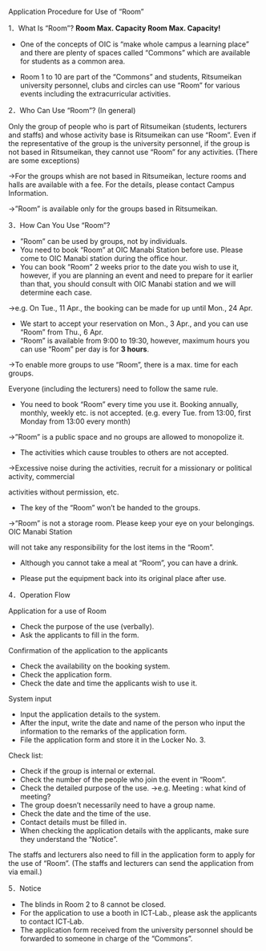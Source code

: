 ﻿Application Procedure for Use of “Room”

1．What Is “Room”? **Room Max. Capacity Room Max. Capacity!**

- One of the concepts of OIC is “make whole campus a learning place” and there are plenty of spaces called “Commons” which are available for students as a common area.

- Room 1 to 10 are part of the “Commons” and students, Ritsumeikan university personnel, clubs and circles can use “Room” for various events including the extracurricular activities.

2．Who Can Use “Room”? (In general)

Only the group of people who is part of Ritsumeikan (students, lecturers and staffs) and whose activity base is Ritsumeikan can use “Room”. Even if the representative of the group is the university personnel, if the group is not based in Ritsumeikan, they cannot use “Room” for any activities. (There are some exceptions)

→For the groups whish are not based in Ritsumeikan, lecture rooms and halls are available with a fee. For the details, please contact Campus Information.

→”Room” is available only for the groups based in Ritsumeikan.

3．How Can You Use “Room”?

- ”Room” can be used by groups, not by individuals.
- You need to book “Room” at OIC Manabi Station before use. Please come to OIC Manabi station during the office hour.
- You can book “Room” 2 weeks prior to the date you wish to use it, however, if you are planning an event and need to prepare for it earlier than that, you should consult with OIC Manabi station and we will determine each case.

→e.g. On Tue., 11 Apr., the booking can be made for up until Mon., 24 Apr.

- We start to accept your reservation on Mon., 3 Apr., and you can use “Room” from Thu., 6 Apr.
- “Room” is available from 9:00 to 19:30, however, maximum hours you can use “Room” per day is for **3 hours**.

→To enable more groups to use “Room”, there is a max. time for each groups.

Everyone (including the lecturers) need to follow the same rule.

- You need to book “Room” every time you use it. Booking annually, monthly, weekly etc. is not accepted. (e.g. every Tue. from 13:00, first Monday from 13:00 every month)

→”Room” is a public space and no groups are allowed to monopolize it.

- The activities which cause troubles to others are not accepted.

→Excessive noise during the activities, recruit for a missionary or political activity, commercial

activities without permission, etc.

- The key of the “Room” won’t be handed to the groups.

→“Room” is not a storage room. Please keep your eye on your belongings. OIC Manabi Station

will not take any responsibility for the lost items in the “Room”.

- Although you cannot take a meal at “Room”, you can have a drink.

- Please put the equipment back into its original place after use.

4．Operation Flow

Application for a use of Room 

- Check the purpose of the use (verbally). 
- Ask the applicants to fill in the form. 

Confirmation of the application to the applicants 

- Check the availability on the booking system. 
- Check the application form. 
- Check the date and time the applicants wish to use it. 

System input 

- Input the application details to the system. 
- After the input, write the date and name of the person who input the information to the remarks of the application form. 
- File the application form and store it in the Locker No. 3.

Check list:
- Check if the group is internal or external.
- Check the number of the people who join the event in “Room”.
- Check the detailed purpose of the use. →e.g. Meeting : what kind of meeting?
- The group doesn’t necessarily need to have a group name.
- Check the date and the time of the use.
- Contact details must be filled in.
- When checking the application details with the applicants, make sure they understand the “Notice”.

The staffs and lecturers also need to fill in the application form to apply for the use of “Room”. (The staffs and lecturers can send the application from via email.)

5．Notice

- The blinds in Room 2 to 8 cannot be closed.
- For the application to use a booth in ICT‐Lab., please ask the applicants to contact ICT‐Lab.
- The application form received from the university personnel should be forwarded to someone in charge of the “Commons”.
